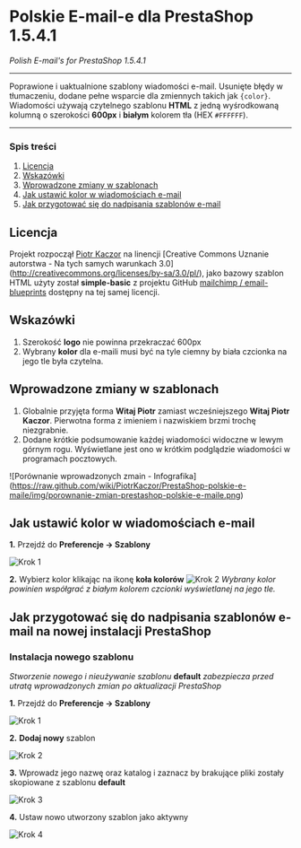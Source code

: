 Polskie E-mail-e dla PrestaShop 1.5.4.1
================================================================================
_Polish E-mail's for PrestaShop 1.5.4.1_
- - - - - - - - - - - - - - - - - - - - - - - - - - - - - - - - - - - - - - - - 

Poprawione i uaktualnione szablony wiadomości e-mail. Usunięte błędy w 
tłumaczeniu, dodane pełne wsparcie dla zmiennych takich jak `{color}`. 
Wiadomości używają czytelnego szablonu __HTML__ z jedną wyśrodkowaną 
kolumną o szerokości __600px__ i __białym__ kolorem tła (HEX `#FFFFFF`). 

- - - - - - - - - - - - - - - - - - - - - - - - - - - - - - - - - - - - - - - - 

### Spis treści
1. [Licencja](https://github.com/PiotrKaczor/PrestaShop-polskie-e-maile#licencja)
2. [Wskazówki](https://github.com/PiotrKaczor/PrestaShop-polskie-e-maile#wskazwki)
3. [Wprowadzone zmiany w szablonach](https://github.com/PiotrKaczor/PrestaShop-polskie-e-maile#wprowadzone-zmiany-w-szablonach)
4. [Jak ustawić kolor w wiadomościach e-mail](https://github.com/PiotrKaczor/PrestaShop-polskie-e-maile#jak-ustawi-kolor-w-wiadomociach-e-mail)
5. [Jak przygotować się do nadpisania szablonów e-mail](https://github.com/PiotrKaczor/PrestaShop-polskie-e-maile#jak-przygotowa-si-do-nadpisania-szablonw-e-mail-na-nowej-instalacji-prestashop)

## Licencja
Projekt rozpoczął 
[Piotr Kaczor](http://www.prestashop.com/forums/user/523313-piotr-kaczor/)
na linencji [Creative Commons Uznanie autorstwa - Na tych samych warunkach 3.0]
(http://creativecommons.org/licenses/by-sa/3.0/pl/), jako bazowy szablon HTML 
użyty został __simple-basic__ z projektu GitHub 
[mailchimp / email-blueprints](https://github.com/mailchimp/Email-Blueprints)
dostępny na tej samej licencji.

## Wskazówki
1. Szerokość __logo__ nie powinna przekraczać 600px
2. Wybrany __kolor__ dla e-maili musi być na tyle ciemny by biała czcionka na 
jego tle była czytelna.

## Wprowadzone zmiany w szablonach

1. Globalnie przyjęta forma __Witaj Piotr__ zamiast wcześniejszego 
__Witaj Piotr Kaczor__. Pierwotna forma z imieniem i nazwiskiem brzmi 
trochę niezgrabnie.
2. Dodane krótkie podsumowanie każdej wiadomości widoczne w lewym górnym rogu. 
Wyświetlane jest ono w krótkim podglądzie wiadomości w programach pocztowych.

![Porównanie wprowadzonych zmain - Infografika]
(https://raw.github.com/wiki/PiotrKaczor/PrestaShop-polskie-e-maile/img/porownanie-zmian-prestashop-polskie-e-maile.png)

## Jak ustawić kolor w wiadomościach e-mail

__1.__ Przejdź do __Preferencje -> Szablony__

![Krok 1](https://raw.github.com/wiki/PiotrKaczor/PrestaShop-polskie-e-maile/img/nowy-szablon-krok-1.png)

__2.__ Wybierz kolor klikając na ikonę __koła kolorów__ ![Krok 2](https://raw.github.com/wiki/PiotrKaczor/PrestaShop-polskie-e-maile/img/color-selecting.png) _Wybrany kolor powinien
współgrać z białym kolorem czcionki wyświetlanej na jego tle._

## Jak przygotować się do nadpisania szablonów e-mail na nowej instalacji PrestaShop

### Instalacja nowego szablonu
_Stworzenie nowego i nieużywanie szablonu_ __default__ _zabezpiecza przed 
utratą wprowadzonych zmian po aktualizacji PrestaShop_

__1.__ Przejdź do __Preferencje -> Szablony__

![Krok 1](https://raw.github.com/wiki/PiotrKaczor/PrestaShop-polskie-e-maile/img/nowy-szablon-krok-1.png)

__2.__ __Dodaj nowy__ szablon

![Krok 2](https://raw.github.com/wiki/PiotrKaczor/PrestaShop-polskie-e-maile/img/nowy-szablon-krok-2.png)

__3.__ Wprowadz jego nazwę oraz katalog i zaznacz by brakujące pliki zostały 
skopiowane z szablonu __default__

![Krok 3](https://raw.github.com/wiki/PiotrKaczor/PrestaShop-polskie-e-maile/img/nowy-szablon-krok-3.png)

__4.__ Ustaw nowo utworzony szablon jako aktywny

![Krok 4](https://raw.github.com/wiki/PiotrKaczor/PrestaShop-polskie-e-maile/img/nowy-szablon-krok-4.png)

